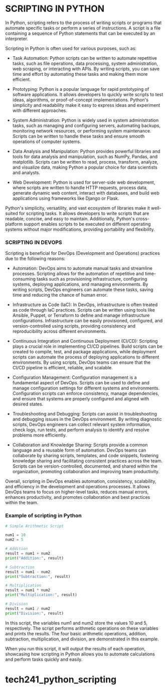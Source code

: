 # SCRIPTING IN PYTHON

In Python, scripting refers to the process of writing scripts or programs that automate specific tasks or perform a series of instructions. A script is a file containing a sequence of Python statements that can be executed by an interpreter.

Scripting in Python is often used for various purposes, such as:

* Task Automation: Python scripts can be written to automate repetitive tasks, such as file operations, data processing, system administration, web scraping, or interacting with APIs. By writing scripts, you can save time and effort by automating these tasks and making them more efficient.

* Prototyping: Python is a popular language for rapid prototyping of software applications. It allows developers to quickly write scripts to test ideas, algorithms, or proof-of-concept implementations. Python's simplicity and readability make it easy to express ideas and experiment with different approaches.

* System Administration: Python is widely used in system administration tasks, such as managing and configuring servers, automating backups, monitoring network resources, or performing system maintenance. Scripts can be written to handle these tasks and ensure smooth operations of computer systems.

* Data Analysis and Manipulation: Python provides powerful libraries and tools for data analysis and manipulation, such as NumPy, Pandas, and matplotlib. Scripts can be written to read, process, transform, analyze, and visualize data, making Python a popular choice for data scientists and analysts.

* Web Development: Python is used for server-side web development, where scripts are written to handle HTTP requests, process data, generate dynamic web content, interact with databases, and build web applications using frameworks like Django or Flask.

Python's simplicity, versatility, and vast ecosystem of libraries make it well-suited for scripting tasks. It allows developers to write scripts that are readable, concise, and easy to maintain. Additionally, Python's cross-platform support enables scripts to be executed on different operating systems without major modifications, providing portability and flexibility.

### SCRIPTING IN DEVOPS

Scripting is beneficial for DevOps (Development and Operations) practices due to the following reasons:

* Automation: DevOps aims to automate manual tasks and streamline processes. Scripting allows for the automation of repetitive and time-consuming tasks such as provisioning infrastructure, configuring systems, deploying applications, and managing environments. By writing scripts, DevOps engineers can automate these tasks, saving time and reducing the chance of human error.

* Infrastructure as Code (IaC): In DevOps, infrastructure is often treated as code through IaC practices. Scripts can be written using tools like Ansible, Puppet, or Terraform to define and manage infrastructure configurations. Infrastructure can be easily provisioned, configured, and version-controlled using scripts, providing consistency and reproducibility across different environments.

* Continuous Integration and Continuous Deployment (CI/CD): Scripting plays a crucial role in implementing CI/CD pipelines. Build scripts can be created to compile, test, and package applications, while deployment scripts can automate the process of deploying applications to different environments. By using scripts, DevOps teams can ensure that the CI/CD pipeline is efficient, reliable, and scalable.

* Configuration Management: Configuration management is a fundamental aspect of DevOps. Scripts can be used to define and manage configuration settings for different systems and environments. Configuration scripts can enforce consistency, manage dependencies, and ensure that systems are properly configured and aligned with desired states.

* Troubleshooting and Debugging: Scripts can assist in troubleshooting and debugging issues in the DevOps environment. By writing diagnostic scripts, DevOps engineers can collect relevant system information, check logs, run tests, and perform analysis to identify and resolve problems more efficiently.

* Collaboration and Knowledge Sharing: Scripts provide a common language and a reusable form of automation. DevOps teams can collaborate by sharing scripts, templates, and code snippets, fostering knowledge sharing and facilitating consistent practices across the team. Scripts can be version-controlled, documented, and shared within the organization, promoting collaboration and improving team productivity.

Overall, scripting in DevOps enables automation, consistency, scalability, and efficiency in the development and operations processes. It allows DevOps teams to focus on higher-level tasks, reduces manual errors, enhances productivity, and promotes collaboration and best practices within the team.

### Example of scripting in Python


```python
# Simple Arithmetic Script

num1 = 10
num2 = 5

# Addition
result = num1 + num2
print("Addition:", result)

# Subtraction
result = num1 - num2
print("Subtraction:", result)

# Multiplication
result = num1 * num2
print("Multiplication:", result)

# Division
result = num1 / num2
print("Division:", result)

```

In this script, the variables num1 and num2 store the values 10 and 5, respectively. The script performs arithmetic operations on these variables and prints the results. The four basic arithmetic operations, addition, subtraction, multiplication, and division, are demonstrated in this example.

When you run this script, it will output the results of each operation, showcasing how scripting in Python allows you to automate calculations and perform tasks quickly and easily.
# tech241_python_scripting
